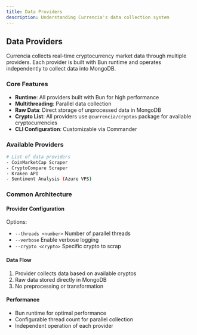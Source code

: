 ```yaml
---
title: Data Providers
description: Understanding Currencia's data collection system
---
```


## Data Providers

Currencia collects real-time cryptocurrency market data through multiple providers. Each provider is built with Bun runtime and operates independently to collect data into MongoDB.

### Core Features

- **Runtime**: All providers built with Bun for high performance
- **Multithreading**: Parallel data collection
- **Raw Data**: Direct storage of unprocessed data in MongoDB
- **Crypto List**: All providers use `@currencia/cryptos` package for available cryptocurrencies
- **CLI Configuration**: Customizable via Commander

### Available Providers

```bash
# List of data providers
- CoinMarketCap Scraper
- CryptoCompare Scraper
- Kraken API
- Sentiment Analysis (Azure VPS)
```

### Common Architecture

#### Provider Configuration

Options:
 - `--threads <number>`    Number of parallel threads
 - `--verbose`             Enable verbose logging
 - `--crypto <crypto>`     Specific crypto to scrap

#### Data Flow

1.	Provider collects data based on available cryptos
2.	Raw data stored directly in MongoDB
3.	No preprocessing or transformation

#### Performance

- Bun runtime for optimal performance
- Configurable thread count for parallel collection
- Independent operation of each provider
